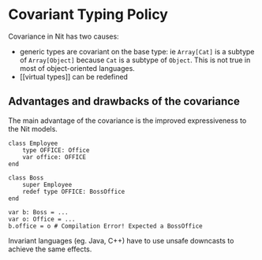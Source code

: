# Covariant Typing Policy

Covariance in Nit has two causes:

  * generic types are covariant on the base type: ie `Array[Cat]` is a subtype of `Array[Object]` because `Cat` is a subtype of `Object`. This is not true in most of object-oriented languages.
  * [[virtual types]] can be redefined

## Advantages and drawbacks of the covariance

The main advantage of the covariance is the improved expressiveness to the Nit models.

~~~
class Employee
    type OFFICE: Office
    var office: OFFICE
end

class Boss
    super Employee
    redef type OFFICE: BossOffice
end

var b: Boss = ...
var o: Office = ...
b.office = o # Compilation Error! Expected a BossOffice
~~~

Invariant languages (eg. Java, C++) have to use unsafe downcasts to achieve the same effects.
